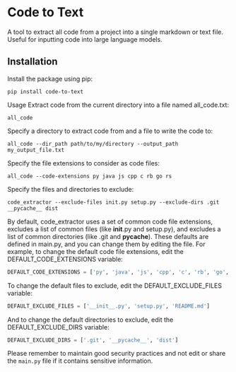 # Code to Text

A tool to extract all code from a project into a single markdown or text file. Useful for inputting code into large language models.

## Installation

Install the package using pip:

```shell
pip install code-to-text
```

Usage
Extract code from the current directory into a file named all_code.txt:

```shell
all_code
```

Specify a directory to extract code from and a file to write the code to:


```shell
all_code --dir_path path/to/my/directory --output_path my_output_file.txt
```

Specify the file extensions to consider as code files:

```shell
all_code --code-extensions py java js cpp c rb go rs

```


Specify the files and directories to exclude:

```shell
code_extractor --exclude-files init.py setup.py --exclude-dirs .git __pycache__ dist
```


By default, code_extractor uses a set of common code file extensions, excludes a list of common files (like __init__.py and setup.py), and excludes a list of common directories (like .git and __pycache__). These defaults are defined in main.py, and you can change them by editing the file. For example, to change the default code file extensions, edit the DEFAULT_CODE_EXTENSIONS variable:

```python
DEFAULT_CODE_EXTENSIONS = ['py', 'java', 'js', 'cpp', 'c', 'rb', 'go', 'rs']
```

To change the default files to exclude, edit the DEFAULT_EXCLUDE_FILES variable:

```python
DEFAULT_EXCLUDE_FILES = ['__init__.py', 'setup.py', 'README.md']
```

And to change the default directories to exclude, edit the DEFAULT_EXCLUDE_DIRS variable:

```python
DEFAULT_EXCLUDE_DIRS = ['.git', '__pycache__', 'dist']
```


Please remember to maintain good security practices and not edit or share the `main.py` file if it contains sensitive information.
